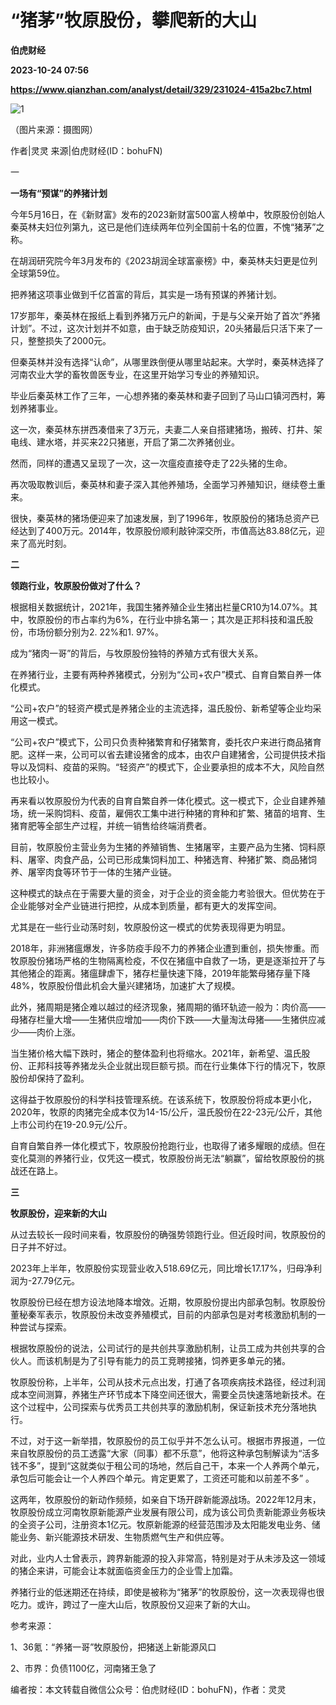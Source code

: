 # “猪茅”牧原股份，攀爬新的大山
**伯虎财经**

**2023-10-24 07:56**

**https://www.qianzhan.com/analyst/detail/329/231024-415a2bc7.html**

![1](https://img3.qianzhan.com/news/202310/24/20231024-68835342ebba0d11_760x5000.jpg)

（图片来源：摄图网）

作者|灵灵 来源|伯虎财经(ID：bohuFN)

一

**一场有“预谋”的养猪计划**

今年5月16日，在《新财富》发布的2023新财富500富人榜单中，牧原股份创始人秦英林夫妇位列第九，这已是他们连续两年位列全国前十名的位置，不愧“猪茅”之称。

在胡润研究院今年3月发布的《2023胡润全球富豪榜》中，秦英林夫妇更是位列全球第59位。

把养猪这项事业做到千亿首富的背后，其实是一场有预谋的养猪计划。

17岁那年，秦英林在报纸上看到养猪万元户的新闻，于是与父亲开始了首次“养猪计划”。不过，这次计划并不如意，由于缺乏防疫知识，20头猪最后只活下来了一只，整整损失了2000元。

但秦英林并没有选择“认命”，从哪里跌倒便从哪里站起来。大学时，秦英林选择了河南农业大学的畜牧兽医专业，在这里开始学习专业的养殖知识。

毕业后秦英林工作了三年，一心想养猪的秦英林和妻子回到了马山口镇河西村，筹划养猪事业。

这一次，秦英林东拼西凑借来了3万元，夫妻二人亲自搭建猪场，搬砖、打井、架电线、建水塔，并买来22只猪崽，开启了第二次养猪创业。

然而，同样的遭遇又呈现了一次，这一次瘟疫直接夺走了22头猪的生命。

再次吸取教训后，秦英林和妻子深入其他养殖场，全面学习养殖知识，继续卷土重来。

很快，秦英林的猪场便迎来了加速发展，到了1996年，牧原股份的猪场总资产已经达到了400万元。2014年，牧原股份顺利敲钟深交所，市值高达83.88亿元，迎来了高光时刻。

**二**

**领跑行业，牧原股份做对了什么？**

根据相关数据统计，2021年，我国生猪养殖企业生猪出栏量CR10为14.07%。其中，牧原股份的市占率约为6%，在行业中排名第一；其次是正邦科技和温氏股份，市场份额分别为2. 22%和1. 97%。

成为“猪肉一哥”的背后，与牧原股份独特的养殖方式有很大关系。

在养猪行业，主要有两种养猪模式，分别为“公司+农户”模式、自育自繁自养一体化模式。

“公司+农户”的轻资产模式是养猪企业的主流选择，温氏股份、新希望等企业均采用这一模式。

“公司+农户”模式下，公司只负责种猪繁育和仔猪繁育，委托农户来进行商品猪育肥。这样一来，公司可以省去建设猪舍的成本，由农户自建猪舍，公司提供技术指导以及饲料、疫苗的采购。“轻资产”的模式下，企业要承担的成本不大，风险自然也比较小。

再来看以牧原股份为代表的自育自繁自养一体化模式。这一模式下，企业自建养殖场，统一采购饲料、疫苗，雇佣农工集中进行种猪的育种和扩繁、猪苗的培育、生猪育肥等全部生产过程，并统一销售给终端消费者。

目前，牧原股份主营业务为生猪的养殖销售、生猪屠宰，主要产品为生猪、饲料原料、屠宰、肉食产品，公司已形成集饲料加工、种猪选育、种猪扩繁、商品猪饲养、屠宰肉食等环节于一体的生猪产业链。

这种模式的缺点在于需要大量的资金，对于企业的资金能力考验很大。但优势在于企业能够对全产业链进行把控，从成本到质量，都有更大的发挥空间。

尤其是在一些行业动荡时刻，牧原股份这一模式的优势表现得更为明显。

2018年，非洲猪瘟爆发，许多防疫手段不力的养猪企业遭到重创，损失惨重。而牧原股份猪场严格的生物隔离检疫，不仅在猪瘟中自救了一场，更是逐渐拉开了与其他猪企的距离。猪瘟肆虐下，猪存栏量快速下降，2019年能繁母猪存量下降48%，牧原股份借此机会大量兴建猪场，加速扩大了规模。

此外，猪周期是猪企难以越过的经济现象，猪周期的循环轨迹一般为：肉价高——母‍猪存栏量大增——生猪供应增加——肉价下跌——大量淘汰母猪——生猪供应减少——肉价上涨。

当生猪价格大幅下跌时，猪企的整体盈利也将缩水。2021年，新希望、温氏股份、正邦科技等养猪龙头企业就出现巨额亏损。而在行业集体下行的情况下，牧原股份却保持了盈利。

这得益于牧原股份的科学科技管理系统。在该系统下，牧原股份将成本更小化，2020年，牧原的肉猪完全成本仅为14-15/公斤，温氏股份在22-23元/公斤，其他上市公司约在19-20.9元/公斤。

自育自繁自养一体化模式下，牧原股份抢跑行业，也取得了诸多耀眼的成绩。但在变化莫测的养猪行业，仅凭这一模式，牧原股份尚无法“躺赢”，留给牧原股份的挑战还在路上。

**三**

**牧原股份，迎来新的大山**

从过去较长一段时间来看，牧原股份的确强势领跑行业。但近段时间，牧原股份的日子并不好过。

2023年上半年，牧原股份实现营业收入518.69亿元，同比增长17.17%，归母净利润为-27.79亿元。

牧原股份已经在想方设法地降本增效。近期，牧原股份提出内部承包制。牧原股份董秘秦军表示，牧原股份未改变养殖模式，目前的内部承包是对考核激励机制的一种尝试与探索。

根据牧原股份的说法，公司试行的是共创共享激励机制，让员工成为共创共享的合伙人。而该机制是为了引导有能力的员工竞聘接猪，饲养更多单元的猪。

牧原股份称，上半年，公司从技术元点出发，打通了各项疾病技术路径，经过利润成本空间测算，养猪生产环节成本下降空间还很大，需要全员快速落地新技术。在这个过程中，公司探索与优秀员工共创共享的激励机制，保证新技术充分落地执行。

不过，对于这一新举措，牧原股份的员工似乎并不怎么认可。根据市界报道，一位来自牧原股份的员工透露“大家（同事）都不乐意”，他将这种承包制解读为“活多钱不多”，提到“这就类似于租公司的场地，然后自己干，本来一个人养两个单元，承包后可能会让一个人养四个单元。肯定更累了，工资还可能和以前差不多” 。

这两年，牧原股份的新动作频频，如亲自下场开辟新能源战场。2022年12月末，牧原股份成立河南牧原新能源产业发展有限公司，成为该公司负责新能源业务板块的全资子公司，注册资本1亿元。牧原新能源的经营范围涉及太阳能发电业务、储能业务、新兴能源技术研发、生物质燃气生产和供应等。

对此，业内人士曾表示，跨界新能源的投入非常高，特别是对于从未涉及这一领域的猪企来讲，可能会让本就面临资金压力的企业雪上加霜。

养猪行业的低迷期还在持续，即使是被称为“猪茅”的牧原股份，这一次表现得也很吃力。或许，跨过了一座大山后，牧原股份又迎来了新的大山。

参考来源：

1、36氪：“养猪一哥”牧原股份，把猪送上新能源风口

2、市界：负债1100亿，河南猪王急了

编者按：本文转载自微信公众号：伯虎财经(ID：bohuFN)，作者：灵灵